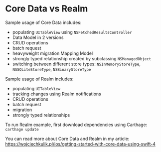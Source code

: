 # Core Data vs Realm

Sample usage of Core Data includes:
- populating `UITableView` using `NSFetchedResultsController`
- Data Model in 2 versions
- CRUD operations
- batch request
- heavyweight migration Mapping Model
- strongly typed relationship created by subclassing `NSManagedObject`
- switching between different store types: `NSInMemoryStoreType`, `NSSQLiteStoreType`, `NSBinaryStoreType`

Sample usage of Realm includes:
- populating `UITableView`
- tracking changes using Realm notifications
- CRUD operations
- batch request
- migration
- strongly typed relationships

To run Realm example, first download dependencies using Carthage: `carthage update`

You can read more about Core Data and Realm in my article:  
https://wojciechkulik.pl/ios/getting-started-with-core-data-using-swift-4
